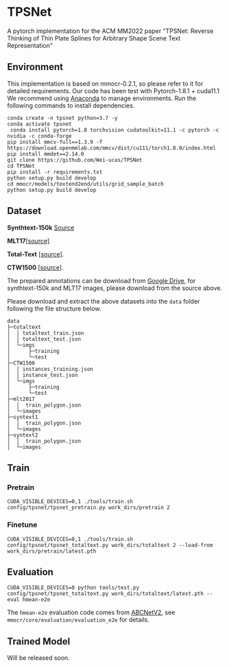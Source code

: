 # TPSNet
A pytorch implementation for the ACM MM2022 paper "TPSNet: Reverse Thinking of Thin Plate Splines for Arbitrary Shape Scene Text Representation"

## Environment
This implementation is based on mmocr-0.2.1, so please refer to it for detailed requirements. Our code has been test with Pytorch-1.8.1 + cuda11.1
We recommend using [Anaconda](https://www.anaconda.com/) to manage environments. Run the following commands to install dependencies.
```
conda create -n tpsnet python=3.7 -y
conda activate tpsnet
 conda install pytorch=1.8 torchvision cudatoolkit=11.1 -c pytorch -c nvidia -c conda-forge
pip install mmcv-full==1.3.9 -f https://download.openmmlab.com/mmcv/dist/cu111/torch1.8.0/index.html
pip install mmdet==2.14.0
git clone https://github.com/Wei-ucas/TPSNet
cd TPSNet
pip install -r requirements.txt
python setup.py build develop
cd mmocr/models/textend2end/utils/grid_sample_batch
python setup.py build develop
```

## Dataset
**Synthtext-150k**  [Source](https://github.com/aim-uofa/AdelaiDet/tree/master/configs/BAText)


**MLT17**[[source]](https://rrc.cvc.uab.es/?ch=8&com=introduction) 


**Total-Text** [[source]](https://github.com/cs-chan/Total-Text-Dataset). 


**CTW1500** [[source]](https://github.com/Yuliang-Liu/Curve-Text-Detector).

The prepared annotations can be download from [Google Drive](https://drive.google.com/drive/folders/1zUPTFXzJlBMlEu_hRjluutZGrEQ4Et1Y?usp=sharing), for synthtext-150k and MLT17 images, please download from the source above.

Please download and extract the above datasets into the `data` folder following the file structure below.
```
data
├─totaltext
│  │ totaltext_train.json
│  │ totaltext_test.json
│  └─imgs
│      ├─training
│      └─test
├─CTW1500
│  │ instances_training.json
│  │ instance_test.json
│  └─imgs
│      ├─training
│      └─test
├─mlt2017
│  │  train_polygon.json
│  └─images
├─syntext1
│  │  train_polygon.json
│  └─images
├─syntext2
│  │  train_polygon.json
│  └─images

```


## Train
### Pretrain
`CUDA_VISIBLE_DEVICES=0,1 ./tools/train.sh config/tpsnet/tpsnet_pretrain.py work_dirs/pretrain 2
`
### Finetune
`CUDA_VISIBLE_DEVICES=0,1 ./tools/train.sh config/tpsnet/tpsnet_totaltext.py work_dirs/totaltext 2 --load-from work_dirs/pretrain/latest.pth`

## Evaluation
`CUDA_VISIBLE_DEVICES=0 python tools/test.py config/tpsnet/tpsnet_totaltext.py work_dirs/totaltext/latest.pth --eval hmean-e2e`

The `hmean-e2e` evaluation code comes from [ABCNetV2](https://github.com/aim-uofa/AdelaiDet/tree/master/configs/BAText), see `mmocr/core/evaluation/evaluation_e2e` for details.


## Trained Model
Will be released soon.

